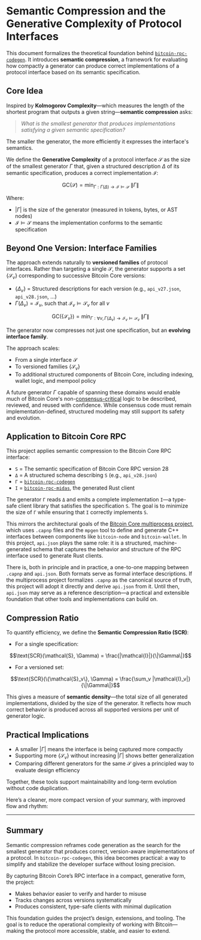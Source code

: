 # Semantic Compression and the Generative Complexity of Protocol Interfaces

This document formalizes the theoretical foundation behind [`bitcoin-rpc-codegen`](https://github.com/nervana21/bitcoin-rpc-codegen). It introduces **semantic compression**, a framework for evaluating how compactly a generator can produce correct implementations of a protocol interface based on its semantic specification.

## Core Idea

Inspired by **Kolmogorov Complexity**—which measures the length of the shortest program that outputs a given string—**semantic compression** asks:

> _What is the smallest generator that produces implementations satisfying a given semantic specification?_

The smaller the generator, the more efficiently it expresses the interface's semantics.

We define the **Generative Complexity** of a protocol interface $\mathcal{S}$ as the size of the smallest generator $\Gamma$ that, given a structured description $\Delta$ of its semantic specification, produces a correct implementation $\mathcal{I}$:

```math
\text{GC}(\mathcal{S}) = \min_{\Gamma : \Gamma(\Delta) \to \mathcal{I} \models \mathcal{S}} \; \|\Gamma\|
```

Where:

- $|\Gamma|$ is the size of the generator (measured in tokens, bytes, or AST nodes)
- $\mathcal{I} \models \mathcal{S}$ means the implementation conforms to the semantic specification

## Beyond One Version: Interface Families

The approach extends naturally to **versioned families** of protocol interfaces. Rather than targeting a single $\mathcal{S}$, the generator supports a set $\{\mathcal{S}_v\}$ corresponding to successive Bitcoin Core versions:

- $\{\Delta_v\}$ = Structured descriptions for each version (e.g., `api_v27.json`, `api_v28.json`, …)
- $\Gamma(\Delta_v) = \mathcal{I}_v$, such that $\mathcal{I}_v \models \mathcal{S}_v$ for all $v$

```math
\text{GC}(\{\mathcal{S}_v\}) = \min_{\Gamma : \forall v, \Gamma(\Delta_v) \to \mathcal{I}_v \models \mathcal{S}_v} \; \|\Gamma\|
```

The generator now compresses not just one specification, but an **evolving interface family**.

The approach scales:

- From a single interface $\mathcal{S}$
- To versioned families $\{\mathcal{S}_v\}$
- To additional structured components of Bitcoin Core, including indexing, wallet logic, and mempool policy

A future generator $\Gamma$ capable of spanning these domains would enable much of Bitcoin Core's non-[consensus-critical](https://github.com/rust-bitcoin/rust-bitcoin?tab=readme-ov-file#consensus) logic to be described, reviewed, and reused with confidence. While consensus code must remain implementation-defined, structured modeling may still support its safety and evolution.

## Application to Bitcoin Core RPC

This project applies semantic compression to the Bitcoin Core RPC interface:

- `S` = The semantic specification of Bitcoin Core RPC version 28
- `Δ` = A structured schema describing `S` (e.g., `api_v28.json`)
- `Γ` = [`bitcoin-rpc-codegen`](https://github.com/nervana21/bitcoin-rpc-codegen)
- `I` = [`bitcoin-rpc-midas`](https://github.com/nervana21/bitcoin-rpc-midas`), the generated Rust client

The generator `Γ` reads `Δ` and emits a complete implementation `I`—a type-safe client library that satisfies the specification `S`. The goal is to minimize the size of `Γ` while ensuring that `I` correctly implements `S`.

This mirrors the architectural goals of the [Bitcoin Core multiprocess project](https://github.com/bitcoin/bitcoin/pull/28722), which uses `.capnp` files and the `mpgen` tool to define and generate C++ interfaces between components like `bitcoin-node` and `bitcoin-wallet`. In this project, `api.json` plays the same role: it is a structured, machine-generated schema that captures the behavior and structure of the RPC interface used to generate Rust clients.

There is, both in principle and in practice, a one-to-one mapping between `.capnp` and `api.json`. Both formats serve as formal interface descriptions. If the multiprocess project formalizes `.capnp` as the canonical source of truth, this project will adopt it directly and derive `api.json` from it. Until then, `api.json` may serve as a reference description—a practical and extensible foundation that other tools and implementations can build on.

## Compression Ratio

To quantify efficiency, we define the **Semantic Compression Ratio (SCR)**:

- For a single specification:

```math
\text{SCR}(\mathcal{S}, \Gamma) = \frac{|\mathcal{I}|}{\|\Gamma\|}
```

- For a versioned set:

```math
\text{SCR}(\{\mathcal{S}_v\}, \Gamma) = \frac{\sum_v |\mathcal{I}_v|}{\|\Gamma\|}
```

This gives a measure of **semantic density**—the total size of all generated implementations, divided by the size of the generator. It reflects how much correct behavior is produced across all supported versions per unit of generator logic.

## Practical Implications

- A smaller $|\Gamma|$ means the interface is being captured more compactly
- Supporting more $\{\mathcal{S}_v\}$ without increasing $|\Gamma|$ shows better generalization
- Comparing different generators for the same $\mathcal{S}$ gives a principled way to evaluate design efficiency

Together, these tools support maintainability and long-term evolution without code duplication.

Here’s a cleaner, more compact version of your summary, with improved flow and rhythm:

---

## Summary

Semantic compression reframes code generation as the search for the smallest generator that produces correct, version-aware implementations of a protocol. In `bitcoin-rpc-codegen`, this idea becomes practical: a way to simplify and stabilize the developer surface without losing precision.

By capturing Bitcoin Core’s RPC interface in a compact, generative form, the project:

- Makes behavior easier to verify and harder to misuse
- Tracks changes across versions systematically
- Produces consistent, type-safe clients with minimal duplication

This foundation guides the project’s design, extensions, and tooling. The goal is to reduce the operational complexity of working with Bitcoin—making the protocol more accessible, stable, and easier to extend.
